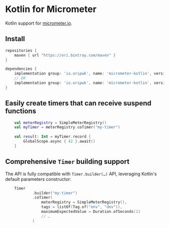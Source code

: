 # Kotlin for Micrometer
Kotlin support for [micrometer.io](micrometer.io).

## Install

```gradle
repositories {
    maven { url "https://ori.bintray.com/maven" }
}
```

```gradle
dependencies {
    implementation group: 'io.oripwk', name: 'micrometer-kotlin', version: '0.1'
    // OR
    implementation group: 'io.oripwk', name: 'micrometer-kotlin', version: '0.1.kotlin12'
}
```

## Easily create timers that can receive suspend functions

```kotlin
    val meterRegistry = SimpleMeterRegistry()
    val myTimer = meterRegistry.coTimer("my-timer")
    
    val result: Int = myTimer.record {
        GlobalScope.async { 42 }.await()
    }
```

## Comprehensive `Timer` building support

The API is fully compatible with `Timer.builder(…)` API, leveraging Kotlin's default parameters constructor:

```kotlin
    Timer
            .builder("my-timer")
            .coTimer(
                meterRegistry = SimpleMeterRegistry(),
                tags = listOf(Tag.of("env", "dev")),
                maximumExpectedValue = Duration.ofSeconds(1)
                // …
            )
```
